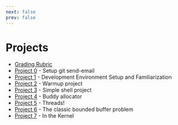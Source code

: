 ```yaml
---
next: false
prev: false
---
```

# Projects


- [Grading Rubric](grading-rubric.md)
- [Project 0](p0.md) - Setup git send-email
- [Project 1](p1.md) - Development Environment Setup and Familiarization
- [Project 2](p2.md) - Warmup project
- [Project 3](p3.md) - Simple shell project
- [Project 4](p4.md) - Buddy allocator
- [Project 5](p5.md) - Threads!
- [Project 6](p6.md) - The classic bounded buffer problem
- [Project 7](p7.md) - In the Kernel
